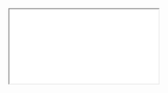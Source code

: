 ﻿<iframe class="showcase" src="@(System.Configuration.ConfigurationManager.AppSettings["InfrastructureShowcase.BasePath"])/AutoSuggest/ComponentExplorerDemo"></iframe>